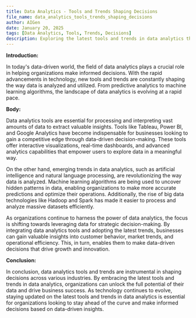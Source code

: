 ```yaml
---
title: Data Analytics - Tools and Trends Shaping Decisions
file_name: data_analytics_tools_trends_shaping_decisions
author: AIGen
date: January 20, 2025
tags: [Data Analytics, Tools, Trends, Decisions]
description: Exploring the latest tools and trends in data analytics that are influencing decision-making processes.
---
```


**Introduction:**

In today's data-driven world, the field of data analytics plays a crucial role in helping organizations make informed decisions. With the rapid advancements in technology, new tools and trends are constantly shaping the way data is analyzed and utilized. From predictive analytics to machine learning algorithms, the landscape of data analytics is evolving at a rapid pace.

**Body:**

Data analytics tools are essential for processing and interpreting vast amounts of data to extract valuable insights. Tools like Tableau, Power BI, and Google Analytics have become indispensable for businesses looking to gain a competitive edge through data-driven decision-making. These tools offer interactive visualizations, real-time dashboards, and advanced analytics capabilities that empower users to explore data in a meaningful way.

On the other hand, emerging trends in data analytics, such as artificial intelligence and natural language processing, are revolutionizing the way data is analyzed. Machine learning algorithms are being used to uncover hidden patterns in data, enabling organizations to make more accurate predictions and optimize their operations. Additionally, the rise of big data technologies like Hadoop and Spark has made it easier to process and analyze massive datasets efficiently.

As organizations continue to harness the power of data analytics, the focus is shifting towards leveraging data for strategic decision-making. By integrating data analytics tools and adopting the latest trends, businesses can gain valuable insights into customer behavior, market trends, and operational efficiency. This, in turn, enables them to make data-driven decisions that drive growth and innovation.

**Conclusion:**

In conclusion, data analytics tools and trends are instrumental in shaping decisions across various industries. By embracing the latest tools and trends in data analytics, organizations can unlock the full potential of their data and drive business success. As technology continues to evolve, staying updated on the latest tools and trends in data analytics is essential for organizations looking to stay ahead of the curve and make informed decisions based on data-driven insights.
